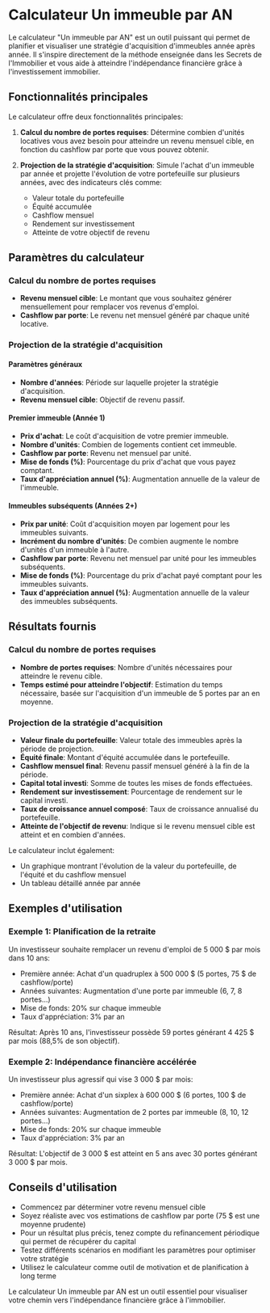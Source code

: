 # Calculateur Un immeuble par AN

Le calculateur "Un immeuble par AN" est un outil puissant qui permet de planifier et visualiser une stratégie d'acquisition d'immeubles année après année. Il s'inspire directement de la méthode enseignée dans les Secrets de l'Immobilier et vous aide à atteindre l'indépendance financière grâce à l'investissement immobilier.

## Fonctionnalités principales

Le calculateur offre deux fonctionnalités principales:

1. **Calcul du nombre de portes requises**: Détermine combien d'unités locatives vous avez besoin pour atteindre un revenu mensuel cible, en fonction du cashflow par porte que vous pouvez obtenir.

2. **Projection de la stratégie d'acquisition**: Simule l'achat d'un immeuble par année et projette l'évolution de votre portefeuille sur plusieurs années, avec des indicateurs clés comme:
   - Valeur totale du portefeuille
   - Équité accumulée
   - Cashflow mensuel
   - Rendement sur investissement
   - Atteinte de votre objectif de revenu

## Paramètres du calculateur

### Calcul du nombre de portes requises

- **Revenu mensuel cible**: Le montant que vous souhaitez générer mensuellement pour remplacer vos revenus d'emploi.
- **Cashflow par porte**: Le revenu net mensuel généré par chaque unité locative.

### Projection de la stratégie d'acquisition

#### Paramètres généraux
- **Nombre d'années**: Période sur laquelle projeter la stratégie d'acquisition.
- **Revenu mensuel cible**: Objectif de revenu passif.

#### Premier immeuble (Année 1)
- **Prix d'achat**: Le coût d'acquisition de votre premier immeuble.
- **Nombre d'unités**: Combien de logements contient cet immeuble.
- **Cashflow par porte**: Revenu net mensuel par unité.
- **Mise de fonds (%)**: Pourcentage du prix d'achat que vous payez comptant.
- **Taux d'appréciation annuel (%)**: Augmentation annuelle de la valeur de l'immeuble.

#### Immeubles subséquents (Années 2+)
- **Prix par unité**: Coût d'acquisition moyen par logement pour les immeubles suivants.
- **Incrément du nombre d'unités**: De combien augmente le nombre d'unités d'un immeuble à l'autre.
- **Cashflow par porte**: Revenu net mensuel par unité pour les immeubles subséquents.
- **Mise de fonds (%)**: Pourcentage du prix d'achat payé comptant pour les immeubles suivants.
- **Taux d'appréciation annuel (%)**: Augmentation annuelle de la valeur des immeubles subséquents.

## Résultats fournis

### Calcul du nombre de portes requises
- **Nombre de portes requises**: Nombre d'unités nécessaires pour atteindre le revenu cible.
- **Temps estimé pour atteindre l'objectif**: Estimation du temps nécessaire, basée sur l'acquisition d'un immeuble de 5 portes par an en moyenne.

### Projection de la stratégie d'acquisition
- **Valeur finale du portefeuille**: Valeur totale des immeubles après la période de projection.
- **Équité finale**: Montant d'équité accumulée dans le portefeuille.
- **Cashflow mensuel final**: Revenu passif mensuel généré à la fin de la période.
- **Capital total investi**: Somme de toutes les mises de fonds effectuées.
- **Rendement sur investissement**: Pourcentage de rendement sur le capital investi.
- **Taux de croissance annuel composé**: Taux de croissance annualisé du portefeuille.
- **Atteinte de l'objectif de revenu**: Indique si le revenu mensuel cible est atteint et en combien d'années.

Le calculateur inclut également:
- Un graphique montrant l'évolution de la valeur du portefeuille, de l'équité et du cashflow mensuel
- Un tableau détaillé année par année

## Exemples d'utilisation

### Exemple 1: Planification de la retraite

Un investisseur souhaite remplacer un revenu d'emploi de 5 000 $ par mois dans 10 ans:

- Première année: Achat d'un quadruplex à 500 000 $ (5 portes, 75 $ de cashflow/porte)
- Années suivantes: Augmentation d'une porte par immeuble (6, 7, 8 portes...)
- Mise de fonds: 20% sur chaque immeuble
- Taux d'appréciation: 3% par an

Résultat: Après 10 ans, l'investisseur possède 59 portes générant 4 425 $ par mois (88,5% de son objectif).

### Exemple 2: Indépendance financière accélérée

Un investisseur plus agressif qui vise 3 000 $ par mois:

- Première année: Achat d'un sixplex à 600 000 $ (6 portes, 100 $ de cashflow/porte)
- Années suivantes: Augmentation de 2 portes par immeuble (8, 10, 12 portes...)
- Mise de fonds: 20% sur chaque immeuble
- Taux d'appréciation: 3% par an

Résultat: L'objectif de 3 000 $ est atteint en 5 ans avec 30 portes générant 3 000 $ par mois.

## Conseils d'utilisation

- Commencez par déterminer votre revenu mensuel cible
- Soyez réaliste avec vos estimations de cashflow par porte (75 $ est une moyenne prudente)
- Pour un résultat plus précis, tenez compte du refinancement périodique qui permet de récupérer du capital
- Testez différents scénarios en modifiant les paramètres pour optimiser votre stratégie
- Utilisez le calculateur comme outil de motivation et de planification à long terme

Le calculateur Un immeuble par AN est un outil essentiel pour visualiser votre chemin vers l'indépendance financière grâce à l'immobilier.
